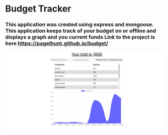 # Budget Tracker

### This application was created using express and mongoose. This application keeps track of your budget on or offline and displays a graph and you current funds Link to the project is here https://pagelhunt.github.io/budget/

![example pic](https://github.com/pagelhunt/budget/blob/master/Develop/example.png)
